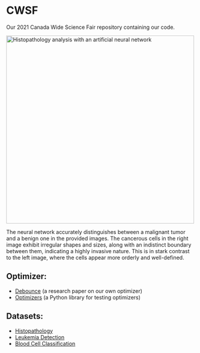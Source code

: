# CWSF
Our 2021 Canada Wide Science Fair repository containing our code.

<img src="https://user-images.githubusercontent.com/62809012/113470838-76ef6280-9426-11eb-8cd8-2e638ea22740.JPG" alt="Histopathology analysis with an artificial neural network" width="500"/>

The neural network accurately distinguishes between a malignant tumor and a benign one in the provided images. The cancerous cells in the right image exhibit irregular shapes and sizes, along with an indistinct boundary between them, indicating a highly invasive nature. This is in stark contrast to the left image, where the cells appear more orderly and well-defined.

## Optimizer:
- [Debounce](https://www.overleaf.com/read/rxntpctkzbxt) (a research paper on our own optimizer)
- [Optimizers](https://replit.com/@KoralKulacoglu/Optimizers) (a Python library for testing optimizers)

## Datasets:
- [Histopathology](https://www.kaggle.com/c/histopathologic-cancer-detection/data)
- [Leukemia Detection](https://www.kaggle.com/andrewmvd/leukemia-classification)
- [Blood Cell Classification](https://www.kaggle.com/paultimothymooney/blood-cells)
